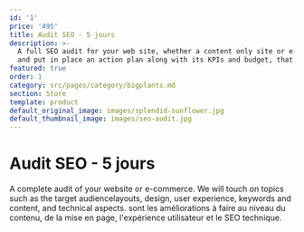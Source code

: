 ```yaml
---
id: '1'
price: '495'
title: Audit SEO - 5 jours
description: >-
  A full SEO audit for your web site, whether a content only site or e-commerce, during which we will identify current strengths and challenges,
  and put in place an action plan along with its KPIs and budget, that will help you reach your business objectives.
featured: true
order: 1
category: src/pages/category/bigplants.md
section: Store
template: product
default_original_image: images/splendid-sunflower.jpg
default_thumbnail_image: images/seo-audit.jpg
---
```

# Audit SEO - 5 jours

A complete audit of your website or e-commerce. We will touch on topics such as the target audiencelayouts, design, user experience, keywords and content, and technical aspects. sont les améliorations à faire au niveau du contenu, de la mise en page, l'expérience utilisateur et le SEO technique.
